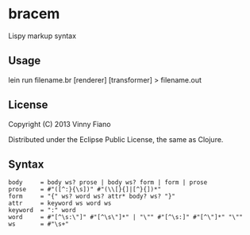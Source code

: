 # bracem

Lispy markup syntax

## Usage

lein run filename.br [renderer] [transformer] > filename.out

## License

Copyright (C) 2013 Vinny Fiano

Distributed under the Eclipse Public License, the same as Clojure.

## Syntax

    body     = body ws? prose | body ws? form | form | prose
    prose    = #"([^:}{\s])" #"(\\[}{]|[^}{])*"
    form     = "{" ws? word ws? attr* body? ws? "}"
    attr     = keyword ws word ws
    keyword  = ":" word
    word     = #"[^\s:\"]" #"[^\s\"]*" | "\"" #"[^\s:]" #"[^\"]*" "\""
    ws       = #"\s+"
